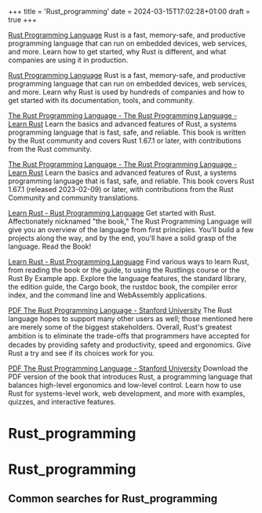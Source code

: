 +++
title = 'Rust_programming'
date = 2024-03-15T17:02:28+01:00
draft = true
+++

[Rust Programming Language](https://www.rust-lang.org/)
Rust is a fast, memory-safe, and productive programming language that can run on embedded devices, web services, and more. Learn how to get started, why Rust is different, and what companies are using it in production.

[Rust Programming Language](https://www.rust-lang.org/)
Rust is a fast, memory-safe, and productive programming language that can run on embedded devices, web services, and more. Learn why Rust is used by hundreds of companies and how to get started with its documentation, tools, and community.

[The Rust Programming Language - The Rust Programming Language - Learn Rust](https://doc.rust-lang.org/stable/book/)
Learn the basics and advanced features of Rust, a systems programming language that is fast, safe, and reliable. This book is written by the Rust community and covers Rust 1.67.1 or later, with contributions from the Rust community.

[The Rust Programming Language - The Rust Programming Language - Learn Rust](https://doc.rust-lang.org/stable/book/)
Learn the basics and advanced features of Rust, a systems programming language that is fast, safe, and reliable. This book covers Rust 1.67.1 (released 2023-02-09) or later, with contributions from the Rust Community and community translations.

[Learn Rust - Rust Programming Language](https://www.rust-lang.org/learn)
Get started with Rust. Affectionately nicknamed "the book," The Rust Programming Language will give you an overview of the language from first principles. You'll build a few projects along the way, and by the end, you'll have a solid grasp of the language. Read the Book!

[Learn Rust - Rust Programming Language](https://www.rust-lang.org/learn)
Find various ways to learn Rust, from reading the book or the guide, to using the Rustlings course or the Rust By Example app. Explore the language features, the standard library, the edition guide, the Cargo book, the rustdoc book, the compiler error index, and the command line and WebAssembly applications.

[PDF The Rust Programming Language - Stanford University](https://www.scs.stanford.edu/~zyedidia/docs/rust/rust_book.pdf)
The Rust language hopes to support many other users as well; those mentioned here are merely some of the biggest stakeholders. Overall, Rust's greatest ambition is to eliminate the trade-oﬀs that programmers have accepted for decades by providing safety and productivity, speed and ergonomics. Give Rust a try and see if its choices work for you.

[PDF The Rust Programming Language - Stanford University](https://www.scs.stanford.edu/~zyedidia/docs/rust/rust_book.pdf)
Download the PDF version of the book that introduces Rust, a programming language that balances high-level ergonomics and low-level control. Learn how to use Rust for systems-level work, web development, and more with examples, quizzes, and interactive features.

Rust_programming
================

# Rust_programming

## Common searches for Rust_programming
